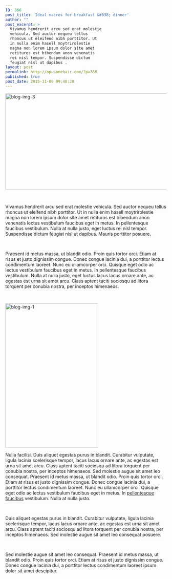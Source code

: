 ```yaml
---
ID: 366
post_title: 'Ideal macros for breakfast &#038; dinner'
author: ""
post_excerpt: >
  Vivamus hendrerit arcu sed erat molestie
  vehicula. Sed auctor nequeu tellus
  rhoncus ut eleifend nibh porttitor. Ut
  in nulla enim hasell moytrirolestie
  magna non lorem ipsum dolor site amet
  retituros est bibendum anon venenatis
  rei nisl tempor. Suspendisse dictum
  feugiat nisl ut dapibus .
layout: post
permalink: http://opusonehair.com/?p=366
published: true
post_date: 2015-11-09 09:48:28
---
```

<img class="alignnone wp-image-356 size-full" src="http://opusonehair.com/wp-content/uploads/2016/04/blog-img-3.jpg" alt="blog-img-3" width="769" height="300" />

&nbsp;

Vivamus hendrerit arcu sed erat molestie vehicula. Sed auctor nequeu tellus rhoncus ut eleifend nibh porttitor. Ut in nulla enim hasell moytrirolestie magna non lorem ipsum dolor site amet retituros est bibendum anon venenatis lectus vestibulum faucibus eget in metus. In pellentesque faucibus vestibulum. Nulla at nulla justo, eget luctus rei nisl tempor. Suspendisse dictum feugiat nisl ut dapibus. Mauris porttitor posuere.

&nbsp;

Praesent id metus massa, ut blandit odio. Proin quis tortor orci. Etiam at risus et justo dignissim congue. Donec congue lacinia dui, a porttitor lectus condimentum laoreet. Nunc eu ullamcorper orci. Quisque eget odio ac lectus vestibulum faucibus eget in metus. In pellentesque faucibus vestibulum. Nulla at nulla justo, eget luctus lacus lacus ornare ante, ac egestas est urna sit amet arcu. Class aptent taciti sociosqu ad litora torquent per conubia nostra, per inceptos himenaeos.

&nbsp;

<img class="alignleft wp-image-354 size-full" style="margin-left: 0px; margin-right: 50px;" src="http://opusonehair.com/wp-content/uploads/2016/04/blog-img-1.jpg" alt="blog-img-1" width="290" height="450" />

Nulla facilisi. Duis aliquet egestas purus in blandit. Curabitur vulputate, ligula lacinia scelerisque tempor, lacus lacus ornare ante, ac egestas est urna sit amet arcu. Class aptent taciti sociosqu ad litora torquent per conubia nostra, per inceptos himenaeos. Sed molestie augue sit amet leo consequat. Praesent id metus massa, ut blandit odio. Proin quis tortor orci. Etiam at risus et justo dignissim congue. Donec congue lacinia dui, a porttitor lectus condimentum laoreet. Nunc eu ullamcorper orci. Quisque eget odio ac lectus vestibulum faucibus eget in metus. In <a href="#">pellentesque faucibus</a> vestibulum. Nulla at nulla justo.

&nbsp;

Duis aliquet egestas purus in blandit. Curabitur vulputate, ligula lacinia scelerisque tempor, lacus lacus ornare ante, ac egestas est urna sit amet arcu. Class aptent taciti sociosqu ad litora torquent per conubia nostra, per inceptos himenaeos. Sed molestie augue sit amet leo consequat posuere.

&nbsp;

Sed molestie augue sit amet leo consequat. Praesent id metus massa, ut blandit odio. Proin quis tortor orci. Etiam at risus et justo dignissim congue. Donec congue lacinia dui, a porttitor lectus condimentum laoreet ipsum dolor sit amet descipitur.